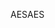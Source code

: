<span data-ttu-id="c6580-101">AES</span><span class="sxs-lookup"><span data-stu-id="c6580-101">AES</span></span>